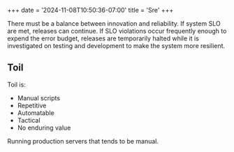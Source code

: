 +++
date = '2024-11-08T10:50:36-07:00'
title = 'Sre'
+++

There must be a balance between innovation and reliability. If system SLO are met, releases can continue. If SLO violations occur frequently enough to expend the error budget, releases are temporarily halted while it is investigated on testing and development to make the system more resilient.

## Toil

Toil is:

- Manual scripts
- Repetitive
- Automatable
- Tactical
- No enduring value

Running production servers that tends to be manual.



